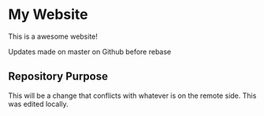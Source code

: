 # My Website

This is a awesome website!

Updates made on master on Github before rebase

## Repository Purpose

This will be a change that conflicts
with whatever is on the remote side.
This was edited locally.
